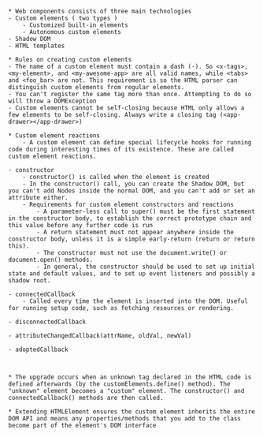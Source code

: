  
    * Web components consists of three main technologies  
    - Custom elements ( two types )
        - Customized built-in elements
        - Autonomous custom elements
    - Shadow DOM
    - HTML templates

    * Rules on creating custom elements
    - The name of a custom element must contain a dash (-). So <x-tags>, <my-element>, and <my-awesome-app> are all valid names, while <tabs> and <foo_bar> are not. This requirement is so the HTML parser can distinguish custom elements from regular elements.
    - You can't register the same tag more than once. Attempting to do so will throw a DOMException
    - Custom elements cannot be self-closing because HTML only allows a few elements to be self-closing. Always write a closing tag (<app-drawer></app-drawer>)

    * Custom element reactions
        - A custom element can define special lifecycle hooks for running code during interesting times of its existence. These are called custom element reactions.
    
    - constructor
        - constructor() is called when the element is created
        - In the constructor() call, you can create the Shadow DOM, but you can't add Nodes inside the normal DOM, and you can't add or set an attribute either.
        - Requirements for custom element constructors and reactions
            - A parameter-less call to super() must be the first statement in the constructor body, to establish the correct prototype chain and this value before any further code is run
            - A return statement must not appear anywhere inside the constructor body, unless it is a simple early-return (return or return this).
            - The constructor must not use the document.write() or document.open() methods.
            - In general, the constructor should be used to set up initial state and default values, and to set up event listeners and possibly a shadow root.
    
    - connectedCallback
        - Called every time the element is inserted into the DOM. Useful for running setup code, such as fetching resources or rendering.
    
    - disconnectedCallback
    
    - attributeChangedCallback(attrName, oldVal, newVal)
    
    - adoptedCallback


    
    * The upgrade occurs when an unknown tag declared in the HTML code is defined afterwards (by the customElements.define() method). The "unknown" element becomes a "custom" element. The constructor() and connectedCallback() methods are then called.

    * Extending HTMLElement ensures the custom element inherits the entire DOM API and means any properties/methods that you add to the class become part of the element's DOM interface